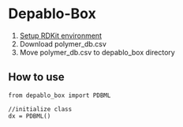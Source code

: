 # Depablo-Box
1. [Setup RDKit environment](http://www.rdkit.org/docs/Install.html)
2. Download polymer_db.csv 
3. Move polymer_db.csv to depablo_box directory

## How to use

```
from depablo_box import PDBML

//initialize class
dx = PDBML()
```
